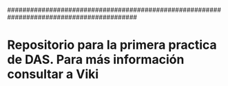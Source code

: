 ##########################################################################################
# Repositorio para la primera practica de DAS. Para más información consultar a Viki
